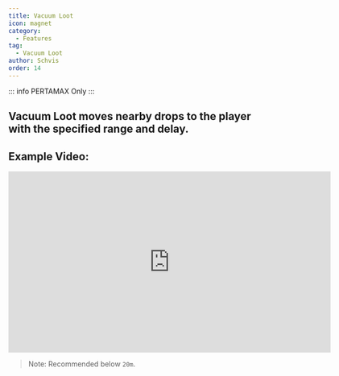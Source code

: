 ```yaml
---
title: Vacuum Loot
icon: magnet
category:
  - Features
tag:
  - Vacuum Loot
author: Schvis
order: 14
---
```

::: info PERTAMAX Only
:::
## Vacuum Loot moves nearby drops to the player with the specified range and delay.

## Example Video:

<div class="iframe-container"><iframe width="640" height="360" src="https://www.youtube.com/embed/iMElTsNF77c?list=PL5eI1Tb64p56g27qfYk7VuFTz4FK6YrKa" title="Korepi - Vacuum Loot" frameborder="0" allow="accelerometer; autoplay; clipboard-write; encrypted-media; gyroscope; picture-in-picture; web-share" allowfullscreen></iframe></div>

> Note: Recommended below `20m`.
